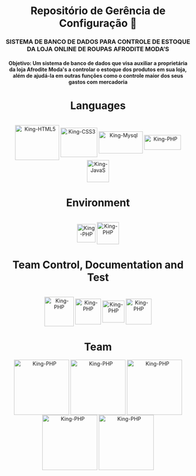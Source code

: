 <div align="center">
  <h1>Repositório de Gerência de Configuração 👋</h1>
  <h3>SISTEMA DE BANCO DE DADOS PARA CONTROLE DE ESTOQUE DA LOJA ONLINE DE ROUPAS AFRODITE MODA’S</h3>
  <h4><b>Objetivo: </b>Um sistema de banco de dados que visa auxiliar a proprietária da loja Afrodite Moda's a controlar o estoque dos produtos em sua loja, além de ajudá-la em outras funções como o controle maior dos seus gastos com mercadoria</h4>
</div>
  
<div align="center">
  <h1>Languages</h1>
</div>
  
<div align="center" style="display: space-between"><br>
  <img align="center" alt="King-HTML5" height="95" width="120" src="https://icon-library.com/images/html5-icon/html5-icon-13.jpg">
  <img align="center" alt="King-CSS3" height="80" width="100" src="https://cdn4.iconfinder.com/data/icons/social-media-logos-6/512/121-css3-512.png">
  <img align="center" alt="King-Mysql" height="60" width="120" src="https://upload.wikimedia.org/wikipedia/commons/8/87/Sql_data_base_with_logo.png">
  <img align="center" alt="King-PHP" height="40" width="100" src="https://cdn.freebiesupply.com/logos/large/2x/php-1-logo-png-transparent.png">
  <img align="center" alt="King-JavaS" height="60" width="60" src="https://upload.wikimedia.org/wikipedia/commons/3/3b/Javascript_Logo.png">  
</div>

<div align="center">
  <h1>Environment</h1>
</div>
  
<div align="center" style="display: space-between"><br>
  <img align="center" alt="King-PHP" height="50" width="50" src="https://upload.wikimedia.org/wikipedia/commons/2/2d/Visual_Studio_Code_1.18_icon.svg">
  <img align="center" alt="King-PHP" height="60" width="60" src="https://seeklogo.com/images/S/sublime-text-logo-C2736A0B50-seeklogo.com.png">
</div>

<div align="center">
  <h1>Team Control, Documentation and Test</h1>
</div>
  
<div align="center" style="display: space-between"><br>
  <img align="center" alt="King-PHP" height="80" width="80" src="https://cdn.icon-icons.com/icons2/3041/PNG/512/trello_logo_icon_189227.png">
  <img align="center" alt="King-PHP" height="70" width="70" src="https://upload.wikimedia.org/wikipedia/commons/d/da/Google_Drive_logo.png">
  <img align="center" alt="King-PHP" height="60" width="60" src="https://upload.wikimedia.org/wikipedia/commons/7/7a/Firefox_brand_logo%2C_2019.svg">
  <img align="center" alt="King-PHP" height="70" width="70" src="https://camo.githubusercontent.com/76a096f27e57e14c7ffb401b73e6c7472df2151733debf915ca65d9c2d0530d8/68747470733a2f2f63646e2e69636f6e2d69636f6e732e636f6d2f69636f6e73322f323633312f504e472f3531322f676f6f676c655f6368726f6d655f6e65775f6c6f676f5f69636f6e5f3135393134342e706e67">
</div>

##  
  
<div align="center">
  <h1>Team</h1>
</div>

<div align="center">
  <img align="center" alt="King-PHP" height="150" width="150" src="https://media.discordapp.net/attachments/1025858376124596234/1054224827193503774/Cheila.png?width=605&height=605">
  <img align="center" alt="King-PHP" height="150" width="150" src="https://media.discordapp.net/attachments/1025858376124596234/1054225343562649630/Gab.png?width=605&height=605">
  <img align="center" alt="King-PHP" height="150" width="150" src="https://media.discordapp.net/attachments/1025858376124596234/1054226146838974525/Jef.png?width=605&height=605">
  <img align="center" alt="King-PHP" height="150" width="150" src="https://media.discordapp.net/attachments/1025858376124596234/1054226167059714138/Mat.png?width=605&height=605">
  <img align="center" alt="King-PHP" height="150" width="150" src="https://media.discordapp.net/attachments/1025858376124596234/1054226181915938866/Ram.png?width=605&height=605">
</div>

